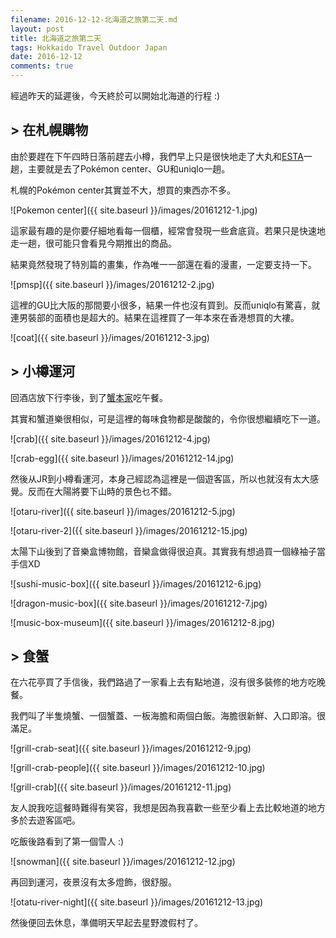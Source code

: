 ```yaml
---
filename: 2016-12-12-北海道之旅第二天.md
layout: post
title: 北海道之旅第二天
tags: Hokkaido Travel Outdoor Japan
date: 2016-12-12
comments: true
---
```

經過昨天的延遲後，今天終於可以開始北海道的行程 :)

## > 在札幌購物

由於要趕在下午四時日落前趕去小樽，我們早上只是很快地走了大丸和[ESTA](http://www.sapporo-esta.jp)一趟，主要就是去了Pokémon center、GU和uniqlo一趟。

札幌的Pokémon center其實並不大，想買的東西亦不多。

![Pokemon center]({{ site.baseurl }}/images/20161212-1.jpg)

這家最有趣的是你要仔細地看每一個櫃，經常會發現一些倉底貨。若果只是快速地走一趟，很可能只會看見今期推出的商品。

結果竟然發現了特別篇的畫集，作為唯一一部還在看的漫畫，一定要支持一下。

![pmsp]({{ site.baseurl }}/images/20161212-2.jpg)

這裡的GU比大阪的那間要小很多，結果一件也沒有買到。反而uniqlo有驚喜，就連男裝部的面積也是超大的。結果在這裡買了一年本來在香港想買的大褸。

![coat]({{ site.baseurl }}/images/20161212-3.jpg)

## > 小樽運河

回酒店放下行李後，到了[蟹本家](http://www.kani-honke.jp/tc/)吃午餐。

其實和蟹道樂很相似，可是這裡的每味食物都是酸酸的，令你很想繼續吃下一道。

![crab]({{ site.baseurl }}/images/20161212-4.jpg)

![crab-egg]({{ site.baseurl }}/images/20161212-14.jpg)

然後从JR到小樽看運河，本身己經認為這裡是一個遊客區，所以也就沒有太大感覺。反而在大陽將要下山時的景色乜不錯。

![otaru-river]({{ site.baseurl }}/images/20161212-5.jpg)

![otaru-river-2]({{ site.baseurl }}/images/20161212-15.jpg)

太陽下山後到了音樂盒博物館，音欒盒做得很迫真。其實我有想過買一個綠袖子當手信XD

![sushi-music-box]({{ site.baseurl }}/images/20161212-6.jpg)

![dragon-music-box]({{ site.baseurl }}/images/20161212-7.jpg)

![music-box-museum]({{ site.baseurl }}/images/20161212-8.jpg)

## > 食蟹

在六花亭買了手信後，我們路過了一家看上去有點地道，沒有很多裝修的地方吃晚餐。

我們叫了半隻燒蟹、一個蟹蓋、一板海膽和兩個白飯。海膽很新鮮、入口即溶。很滿足。

![grill-crab-seat]({{ site.baseurl }}/images/20161212-9.jpg)

![grill-crab-people]({{ site.baseurl }}/images/20161212-10.jpg)

![grill-crab]({{ site.baseurl }}/images/20161212-11.jpg)

友人說我吃這餐時難得有笑容，我想是因為我喜歡一些至少看上去比較地道的地方多於去遊客區吧。

吃飯後路看到了第一個雪人 :)

![snowman]({{ site.baseurl }}/images/20161212-12.jpg)

再回到運河，夜景沒有太多燈飾，很舒服。

![otatu-river-night]({{ site.baseurl }}/images/20161212-13.jpg)

然後便回去休息，準備明天早起去星野渡假村了。
